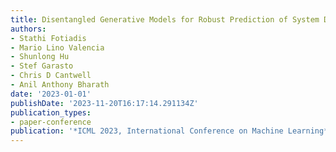 ```yaml
---
title: Disentangled Generative Models for Robust Prediction of System Dynamics
authors:
- Stathi Fotiadis
- Mario Lino Valencia
- Shunlong Hu
- Stef Garasto
- Chris D Cantwell
- Anil Anthony Bharath
date: '2023-01-01'
publishDate: '2023-11-20T16:17:14.291134Z'
publication_types:
- paper-conference
publication: '*ICML 2023, International Conference on Machine Learning*'
---
```

